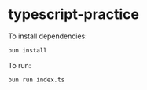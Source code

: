 # typescript-practice

To install dependencies:

```bash
bun install
```

To run:

```bash
bun run index.ts
```
